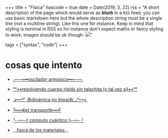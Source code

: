 +++
title = "Física"
hascode = true
date = Date(2019, 3, 22)
rss = "A short description of the page which would serve as **blurb** in a `RSS` feed; you can use basic markdown here but the whole description string must be a single line (not a multiline string). Like this one for instance. Keep in mind that styling is minimal in RSS so for instance don't expect maths or fancy styling to work; images should be ok though: ![](https://upload.wikimedia.org/wikipedia/en/3/32/Rick_and_Morty_opening_credits.jpeg)"

tags = ["syntax", "code"]
+++


# cosas que intento

* [┌──═━oscilador armónico━═──┐ ](/Ejercicios/oscilador/)

* [°°••resolviendo cuerpo rígido sin talachita (o tal vez sí)••°°](/Ejercicios/duda/)

* [┏━°⌜ 赤dinámica no lineal糸 ⌟°━┓](/Dinamica/cover/)

* [╚══《jet transport》══╝](/Dinamica/JetTransport/)

* [╰ ─┉─¡! cómputo cuántico !¡─┉─ ╯](/Cuantica/cover/)

* [,,,física de los materiales,,,](/materiales/cover)


